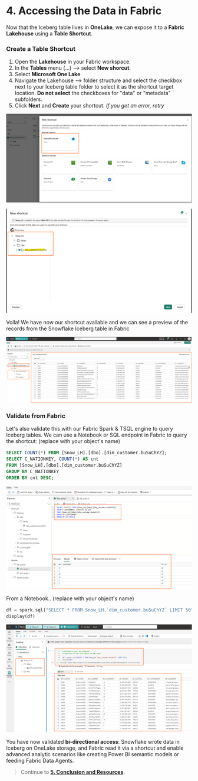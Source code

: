# 4. Accessing the Data in Fabric

Now that the Iceberg table lives in **OneLake**, we can expose it to a **Fabric Lakehouse** using a **Table Shortcut**.

### Create a Table Shortcut
1. Open the **Lakehouse** in your Fabric workspace.
2. In the **Tables** menu (...) --> select **New shorcut**.
3. Select **Microsoft One Lake**
4. Navigate the Lakehouse --> folder structure and select the checkbox next to your Iceberg table folder to select it as the shortcut target location. **Do not select** the checkboxes for "data" or "metadata" subfolders.
5. Click **Next** and **Create** your shortcut. *If you get an error, retry*

![Snowflake](img/shorcut_1.png)

![Snowflake](img/shorcut_2.png)

Voila! We have now our shortcut available and we can see a preview of the records from the Snowflake Iceberg table in Fabric

![Snowflake](img/shorcut_3.png)


### Validate from Fabric
Let's also validate this with our Fabric Spark & TSQL engine to query Iceberg tables. We can use a Notebook or SQL endpoint in Fabric to query the shortcut:
(replace with your object's name)
```sql
SELECT COUNT(*) FROM [Snow_LH].[dbo].[dim_customer.buSuChYZ];
SELECT C_NATIONKEY, COUNT(*) AS cnt
FROM [Snow_LH].[dbo].[dim_customer.buSuChYZ]
GROUP BY C_NATIONKEY
ORDER BY cnt DESC;
```
![Snowflake](img/shorcut_4.png)

From a Notebook.. (replace with your object's name)

```python
df = spark.sql("SELECT * FROM Snow_LH.`dim_customer.buSuChYZ` LIMIT 50")
display(df)
```

![Snowflake](img/shorcut_5.png)



You have now validated **bi‑directional access**: Snowflake wrote data in Iceberg on OneLake storage, and Fabric read it via a shortcut and enable advanced analytic scenarios like creating Power BI semantic models or feeding Fabric Data Agents.
  
> Continue to **[5. Conclusion and Resources](05-conclusion-and-resources.md)**.
